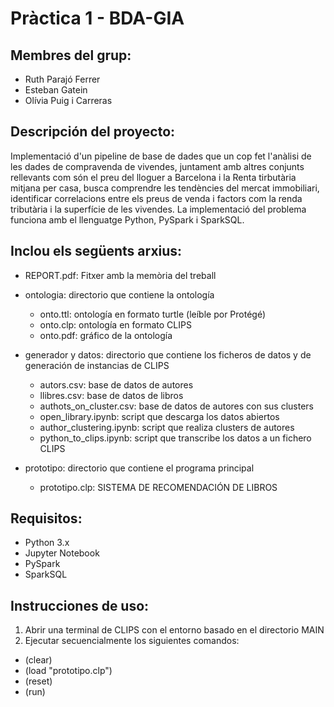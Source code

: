 # Pràctica 1 - BDA-GIA

## Membres del grup:
* Ruth Parajó Ferrer
* Esteban Gatein
* Olívia Puig i Carreras

## Descripción del proyecto:
Implementació d'un pipeline de base de dades que un cop fet l'anàlisi de les dades de compravenda de vivendes, juntament amb altres conjunts rellevants com són el preu del lloguer a Barcelona i la Renta tirbutària mitjana per casa, busca comprendre les tendències del mercat immobiliari, identificar correlacions entre els preus de venda i factors com la renda tributària i la superfície de les vivendes. La implementació del problema funciona amb el llenguatge Python, PySpark i SparkSQL.

## Inclou els següents arxius:
* REPORT.pdf: Fitxer amb la memòria del treball

* ontologia: directorio que contiene la ontología
  * onto.ttl: ontología en formato turtle (leíble por Protégé)
  * onto.clp: ontología en formato CLIPS
  * onto.pdf: gráfico de la ontología
* generador y datos: directorio que contiene los ficheros de datos y de generación de instancias de CLIPS
  * autors.csv: base de datos de autores
  * llibres.csv: base de datos de libros
  * authots_on_cluster.csv: base de datos de autores con sus clusters
  * open_library.ipynb: script que descarga los datos abiertos
  * author_clustering.ipynb: script que realiza clusters de autores 
  * python_to_clips.ipynb: script que transcribe los datos a un fichero CLIPS
* prototipo: directorio que contiene el programa principal
  * prototipo.clp: SISTEMA DE RECOMENDACIÓN DE LIBROS
 
## Requisitos:
- Python 3.x 
- Jupyter Notebook
- PySpark
- SparkSQL

## Instrucciones de uso:
1. Abrir una terminal de CLIPS con el entorno basado en el directorio MAIN
2. Ejecutar secuencialmente los siguientes comandos:
  * (clear)
  * (load "prototipo.clp")
  * (reset)
  * (run)